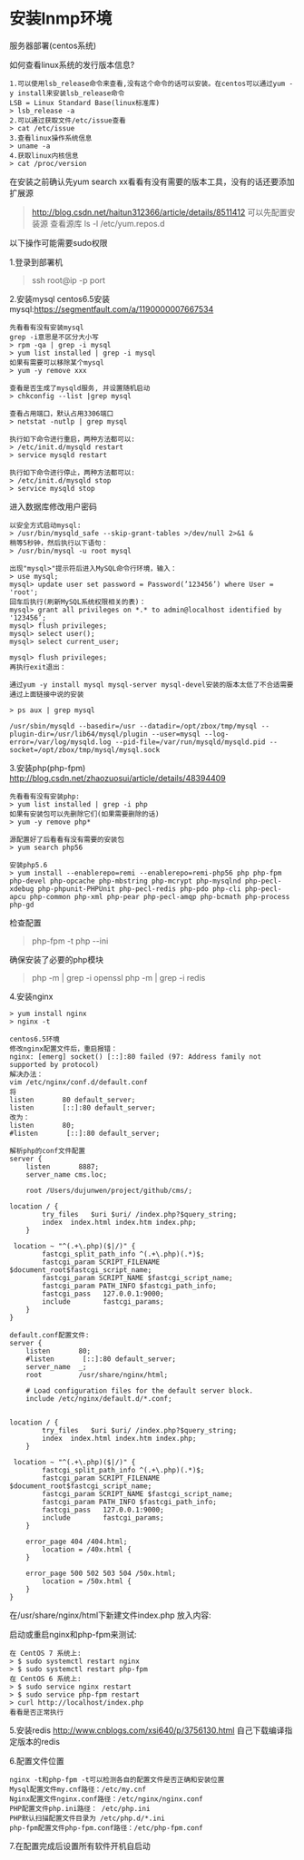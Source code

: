 # 安装lnmp环境
服务器部署(centos系统)

如何查看linux系统的发行版本信息?
```
1.可以使用lsb_release命令来查看,没有这个命令的话可以安装。在centos可以通过yum -y install来安装lsb_release命令
LSB = Linux Standard Base(linux标准库)
> lsb_release -a
2.可以通过获取文件/etc/issue查看
> cat /etc/issue
3.查看linux操作系统信息
> uname -a
4.获取linux内核信息
> cat /proc/version
```

在安装之前确认先yum search xx看看有没有需要的版本工具，没有的话还要添加扩展源
> http://blog.csdn.net/haitun312366/article/details/8511412
> 可以先配置安装源
> 查看源库
> ls -l /etc/yum.repos.d

以下操作可能需要sudo权限

1.登录到部署机
> ssh root@ip -p port

2.安装mysql
centos6.5安装mysql:https://segmentfault.com/a/1190000007667534
```
先看看有没有安装mysql
grep -i意思是不区分大小写
> rpm -qa | grep -i mysql
> yum list installed | grep -i mysql
如果有需要可以移除某个mysql
> yum -y remove xxx

查看是否生成了mysqld服务, 并设置随机启动
> chkconfig --list |grep mysql 

查看占用端口，默认占用3306端口
> netstat -nutlp | grep mysql

执行如下命令进行重启，两种方法都可以:
> /etc/init.d/mysqld restart
> service mysqld restart

执行如下命令进行停止，两种方法都可以:
> /etc/init.d/mysqld stop   
> service mysqld stop
```

进入数据库修改用户密码
```
以安全方式启动mysql:
> /usr/bin/mysqld_safe --skip-grant-tables >/dev/null 2>&1 &
稍等5秒钟，然后执行以下语句：
> /usr/bin/mysql -u root mysql
```

```
出现"mysql>"提示符后进入MySQL命令行环境，输入：
> use mysql;
mysql> update user set password = Password(’123456’) where User = 'root';
回车后执行(刷新MySQL系统权限相关的表)：
mysql> grant all privileges on *.* to admin@localhost identified by '123456’;
mysql> flush privileges;
mysql> select user();
mysql> select current_user;

mysql> flush privileges;
再执行exit退出：
```

```
通过yum -y install mysql mysql-server mysql-devel安装的版本太低了不合适需要通过上面链接中说的安装

> ps aux | grep mysql

/usr/sbin/mysqld --basedir=/usr --datadir=/opt/zbox/tmp/mysql --plugin-dir=/usr/lib64/mysql/plugin --user=mysql --log-error=/var/log/mysqld.log --pid-file=/var/run/mysqld/mysqld.pid --socket=/opt/zbox/tmp/mysql/mysql.sock
```

3.安装php(php-fpm)
http://blog.csdn.net/zhaozuosui/article/details/48394409

```
先看看有没有安装php:
> yum list installed | grep -i php
如果有安装包可以先删除它们(如果需要删除的话)
> yum -y remove php*

源配置好了后看看有没有需要的安装包
> yum search php56

安装php5.6
> yum install --enablerepo=remi --enablerepo=remi-php56 php php-fpm php-devel php-opcache php-mbstring php-mcrypt php-mysqlnd php-pecl-xdebug php-phpunit-PHPUnit php-pecl-redis php-pdo php-cli php-pecl-apcu php-common php-xml php-pear php-pecl-amqp php-bcmath php-process php-gd
```

检查配置
> php-fpm -t
> php --ini

确保安装了必要的php模块
> php -m | grep -i openssl
> php -m | grep -i redis

4.安装nginx
```
> yum install nginx
> nginx -t

centos6.5环境
修改nginx配置文件后，重启报错：
nginx: [emerg] socket() [::]:80 failed (97: Address family not supported by protocol) 
解决办法：
vim /etc/nginx/conf.d/default.conf
将
listen       80 default_server;
listen       [::]:80 default_server;
改为：
listen       80;
#listen       [::]:80 default_server;

解析php的conf文件配置
server {
    listen       8887;
    server_name cms.loc;

    root /Users/dujunwen/project/github/cms/;

location / {
        try_files   $uri $uri/ /index.php?$query_string;
        index  index.html index.htm index.php;
    }

 location ~ "^(.+\.php)($|/)" {
        fastcgi_split_path_info ^(.+\.php)(.*)$;
        fastcgi_param SCRIPT_FILENAME $document_root$fastcgi_script_name;
        fastcgi_param SCRIPT_NAME $fastcgi_script_name;
        fastcgi_param PATH_INFO $fastcgi_path_info;
        fastcgi_pass   127.0.0.1:9000;
        include        fastcgi_params;
    }
}

default.conf配置文件:
server {
    listen       80;
    #listen       [::]:80 default_server;
    server_name  _;
    root         /usr/share/nginx/html;

    # Load configuration files for the default server block.
    include /etc/nginx/default.d/*.conf;


location / {
        try_files   $uri $uri/ /index.php?$query_string;
        index  index.html index.htm index.php;
    }

 location ~ "^(.+\.php)($|/)" {
        fastcgi_split_path_info ^(.+\.php)(.*)$;
        fastcgi_param SCRIPT_FILENAME $document_root$fastcgi_script_name;
        fastcgi_param SCRIPT_NAME $fastcgi_script_name;
        fastcgi_param PATH_INFO $fastcgi_path_info;
        fastcgi_pass   127.0.0.1:9000;
        include        fastcgi_params;
    }

    error_page 404 /404.html;
        location = /40x.html {
    }

    error_page 500 502 503 504 /50x.html;
        location = /50x.html {
    }
}
```

在/usr/share/nginx/html下新建文件index.php
放入内容:<?php phpinfo(); ?>

启动或重启nginx和php-fpm来测试:

```
在 CentOS 7 系统上:
> $ sudo systemctl restart nginx
> $ sudo systemctl restart php-fpm 
在 CentOS 6 系统上:
> $ sudo service nginx restart
> $ sudo service php-fpm restart 
> curl http://localhost/index.php
看看是否正常执行
```

5.安装redis
http://www.cnblogs.com/xsi640/p/3756130.html
自己下载编译指定版本的redis

6.配置文件位置

```
nginx -t和php-fpm -t可以检测各自的配置文件是否正确和安装位置
Mysql配置文件my.cnf路径：/etc/my.cnf 
Nginx配置文件nginx.conf路径：/etc/nginx/nginx.conf 
PHP配置文件php.ini路径： /etc/php.ini 
PHP默认扫描配置文件目录为 /etc/php.d/*.ini
php-fpm配置文件php-fpm.conf路径：/etc/php-fpm.conf
```

7.在配置完成后设置所有软件开机自启动
